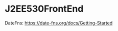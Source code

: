 # J2EE530FrontEnd

DateFns:
    https://date-fns.org/docs/Getting-Started
    <script src="http://cdn.date-fns.org/v1.9.0/date_fns.min.js"></script>
